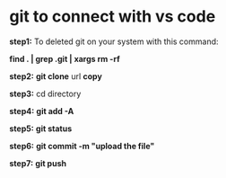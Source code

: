 # git to connect with vs code 

**step1:** To deleted git on your system with this command:

**find . | grep .git | xargs rm -rf**

**step2:** **git clone** url **copy**

**step3:** cd directory

**step4:** **git add -A**

**step5:** **git status**

**step6:** **git commit -m "upload the file"** 

**step7:** **git push**